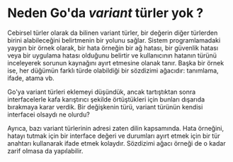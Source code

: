 # Neden Go'da *variant* türler yok ?

Cebirsel türler olarak da bilinen variant türler, bir değerin diğer türlerden birini alabileceğini belirtmenin bir yolunu sağlar. Sistem programlamadaki yaygın bir örnek olarak, bir hata örneğin bir ağ hatası, bir güvenlik hatası veya bir uygulama hatası olduğunu belirtir ve kullanıcının hatanın türünü inceleyerek sorunun kaynağını ayırt etmesine olanak tanır. Başka bir örnek ise, her düğümün farklı türde olabildiği bir sözdizimi ağacıdır: tanımlama, ifade, atama vb.

Go'ya variant türleri eklemeyi düşündük, ancak tartıştıktan sonra interfacelerle kafa karıştırıcı şekilde örtüştükleri için bunları dışarıda bırakmaya karar verdik. Bir değişkenin türü, variant türünün kendisi interfacei olsaydı ne olurdu?

Ayrıca, bazı variant türlerinin adresi zaten dilin kapsamında. Hata örneğini, hatayı tutmak için bir interface değeri ve durumları ayırt etmek için bir tür anahtarı kullanarak ifade etmek kolaydır. Sözdizimi ağacı örneği de o kadar zarif olmasa da yapılabilir.